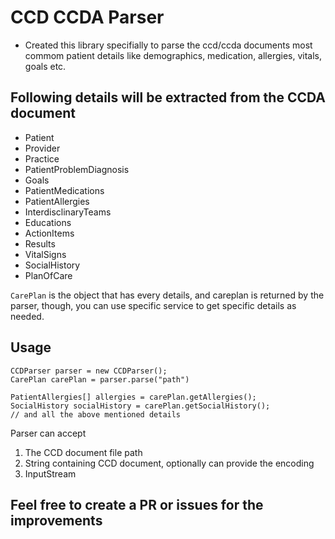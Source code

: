 # CCD CCDA Parser #

* Created this library specifially to parse the ccd/ccda documents most commom patient details  like demographics, medication, allergies, vitals, goals etc.

## Following details will be extracted from the CCDA document ##
* Patient
* Provider
* Practice
* PatientProblemDiagnosis
* Goals
* PatientMedications
* PatientAllergies
* InterdisclinaryTeams
* Educations
* ActionItems
* Results
* VitalSigns
* SocialHistory
* PlanOfCare

`CarePlan`  is the object that has every details, and careplan is returned by the parser, though, you can use specific service to get specific details as needed.

## Usage ##
```
CCDParser parser = new CCDParser();
CarePlan carePlan = parser.parse("path")

PatientAllergies[] allergies = carePlan.getAllergies();
SocialHistory socialHistory = carePlan.getSocialHistory();
// and all the above mentioned details

```
Parser can accept 
 1. The CCD document file path
 2. String containing CCD document, optionally can provide the encoding
 3. InputStream


## Feel free to create a PR or issues for the improvements
